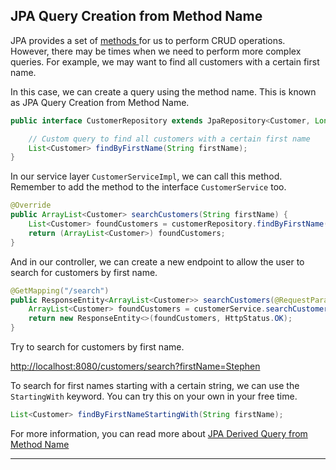 ##  JPA Query Creation from Method Name

JPA provides a set of <a href="https://docs.spring.io/spring-data/jpa/docs/current/api/org/springframework/data/jpa/repository/JpaRepository.html" target="_blank" > methods </a> for us to perform CRUD operations. However, there may be times when we need to perform more complex queries. For example, we may want to find all customers with a certain first name.

In this case, we can create a query using the method name. This is known as JPA Query Creation from Method Name.

```java
public interface CustomerRepository extends JpaRepository<Customer, Long> {

    // Custom query to find all customers with a certain first name
    List<Customer> findByFirstName(String firstName);
}
```

In our service layer `CustomerServiceImpl`, we can call this method. Remember to add the method to the interface `CustomerService` too.

```java
@Override
public ArrayList<Customer> searchCustomers(String firstName) {
    List<Customer> foundCustomers = customerRepository.findByFirstName(firstName);
    return (ArrayList<Customer>) foundCustomers;
}
```

And in our controller, we can create a new endpoint to allow the user to search for customers by first name.

```java
@GetMapping("/search")
public ResponseEntity<ArrayList<Customer>> searchCustomers(@RequestParam String firstName) {
    ArrayList<Customer> foundCustomers = customerService.searchCustomers(firstName);
    return new ResponseEntity<>(foundCustomers, HttpStatus.OK);
}
```

Try to search for customers by first name.

<a href="http://localhost:8080/customers/search?firstName=Stephen" target = "_blank"> http://localhost:8080/customers/search?firstName=Stephen </a>

To search for first names starting with a certain string, we can use the `StartingWith` keyword. You can try this on your own in your free time.

```java
List<Customer> findByFirstNameStartingWith(String firstName);
```

For more information, you can read more about <a href="https://www.baeldung.com/spring-data-derived-queries" target="_blank"> JPA Derived Query from Method Name </a>

---